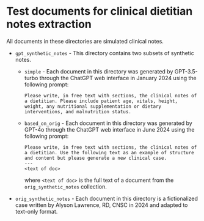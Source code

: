 # Test documents for clinical dietitian notes extraction

All documents in these directories are simulated clinical notes.

* `gpt_synthetic_notes` - This directory contains two subsets of synthetic notes.

  * `simple` - Each document in this directory was generated by GPT-3.5-turbo through the ChatGPT web interface in January 2024 using the following prompt:

    ```text
    Please write, in free text with sections, the clinical notes of a dietitian. Please include patient age, vitals, height, weight, any nutritional supplementation or dietary interventions, and malnutrition status.
    ```

  * `based_on_orig` - Each document in this directory was generated by GPT-4o through the ChatGPT web interface in June 2024 using the following prompt:

    ```text
    Please write, in free text with sections, the clinical notes of a dietitian. Use the following text as an example of structure and content but please generate a new clinical case.
    ---
    <text of doc>
    ```

    where `<text of doc>` is the full text of a document from the `orig_synthetic_notes` collection.

* `orig_synthetic_notes` - Each document in this directory is a fictionalized case written by Alyson Lawrence, RD, CNSC in 2024 and adapted to text-only format.
